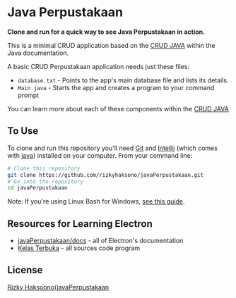 # Java Perpustakaan

**Clone and run for a quick way to see Java Perpustakaan in action.**

This is a minimal CRUD application based on the [CRUD JAVA](https://github.com/kelasterbuka/JAVA_dasar_programming) within the Java documentation.

A basic CRUD Perpustakaan application needs just these files:

- `database.txt` - Points to the app's main database file and lists its details.
- `Main.java` - Starts the app and creates a program to your command prompt

You can learn more about each of these components within the [CRUD JAVA](https://github.com/kelasterbuka/JAVA_dasar_programming)

## To Use

To clone and run this repository you'll need [Git](https://git-scm.com) and [Intellij](https://www.jetbrains.com/idea/download/#section=windows) (which comes with [java](https://www.java.com/en/)) installed on your computer. From your command line:

```bash
# Clone this repository
git clone https://github.com/rizkyhaksono/javaPerpustakaan.git
# Go into the repository
cd javaPerpustakaan
```

Note: If you're using Linux Bash for Windows, [see this guide](https://www.howtogeek.com/261575/how-to-run-graphical-linux-desktop-applications-from-windows-10s-bash-shell/).

## Resources for Learning Electron

- [javaPerpustakaan/docs](https://electronjs.org/docs) - all of Electron's documentation
- [Kelas Terbuka](https://github.com/kelasterbuka/JAVA_dasar_programming) - all sources code program

## License

[Rizky Haksoono(javaPerpustakaan](LICENSE.md)
